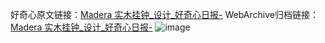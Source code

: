 好奇心原文链接：[Madera 实木挂钟_设计_好奇心日报-](https://www.qdaily.com/articles/5413.html)
WebArchive归档链接：[Madera 实木挂钟_设计_好奇心日报-](http://web.archive.org/web/20190623164730/https://www.qdaily.com/articles/5413.html)
![image](http://ww3.sinaimg.cn/large/007d5XDply1g3whdzuxekj30u02z2wzm)